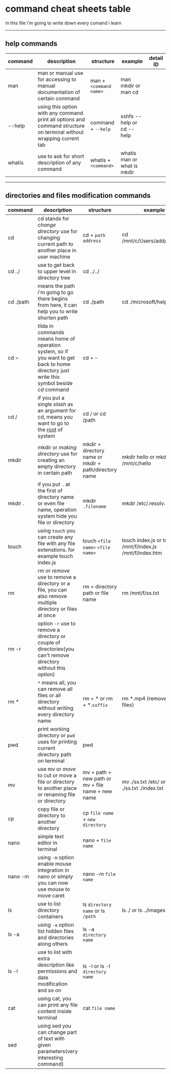 # command cheat sheets table

in this file i'm going to write down every comand i learn

--------------------------------------------------------------------------------

## help commands

| command | description                                                                                                         | structure              | example                     | detail ID
|---------|---------------------------------------------------------------------------------------------------------------------|------------------------|-----------------------------|----------|
| man     | man or manual use for accessing to manual documentation of certain command                                          | man + `<command name>` | man mkdir or man cd         |          |
| --help  | using this option with any command print all options and command structure on terminal without wrapping current tab | command + `--help`     | sshfs --help or cd --help   |          |
| whatis  | use to ask for short description of any command                                                                     | whatis + `<command>`   | whatis man or what is mkdir |          |

--------------------------------------------------------------------------------------------------------------------------------------------------------------------------------------------


## directories and files modification commands

| command   | description                                                                                                                                   | structure                                             | example                                                  | detail ID                         |
|-----------|-----------------------------------------------------------------------------------------------------------------------------------------------|-------------------------------------------------------|----------------------------------------------------------|:---------------------------------:|
| cd        | cd stands for *change directory* use for changing current path to another place in user machine                                               | cd + `path address`                                   | cd /mnt/c/Users/add/appData                              |                                   |
| cd ../    | use to get back to upper level in directory tree                                                                                              | cd ../../                                             |                                                          |                                   |
| cd ./path | means the path i'm going to go there begins from here, it can help you to write shorten path                                                  | cd ./path                                             | cd ./microsoft/help                                      |[current path](#extra_01)          |
| cd ~      | tilda in commands means home of operation system, so if you want to get back to home directory just write this symbol beside *cd* command     | cd + `~`                                              |                                                          |                                   |
| cd /      | if you put a single *slash* as an argument for cd, means you want to go to the [root](https://en.wikipedia.org/wiki/Root_directory) of system | cd / or cd /path                                      |                                                          |                                   |
| mkdir     | mkdir or *making directory* use for creating an empty directory in certain path                                                               | mkdir + directory name or mkdir + path/directory name | mkdir hello or mkdir /mnt/c/hello                        |                                   |
| mkdir .   | if you put `.` at the first of directory name or even file name, operation system hide you file or directory                                  | mkdir `.filename`                                     | mkdir /etc/.resolv.conf                                  |                                   |
| touch     | using `touch` you can create any file with any file extenstions. for example touch index.js                                                   | touch `<file name>` `<file name>`                     | touch index.js or touch /mnt/f/index.js /mnt/f/index.htm |                                   |
| rm        | rm or *remove* use to remove a directory or a file, you can also remove multiple directory or files at once                                   | rm + directory path or file name                      | rm /mnt/f/ss.txt                                         |                                   |
| rm -r     | option `-r` use to remove a directory or couple of directories(you can't remove directory without this option)                                |                                                       |                                                          |                                   |
| rm *      | `*` means all, you can remove all files or all directory without writing every directory name                                                 | rm + * or rm + *.`suffix`                             | rm *.mp4 (remove all mp4 files)                          |                                   |
| pwd       | print working directory or `pwd` uses for printing current directory path on terminal                                                         | pwd                                                   |                                                          |                                   |
| mv        | use mv or *move* to cut or move a file or directory to another place or renaming file or directory                                            | mv + path + new path or mv + file name + new name     | mv ./ss.txt /etc/ or mv ./ss.txt ./index.txt             | [move command](#extra_02)         |
| cp        | copy file or directory to another directory                                                                                                   | cp `file name` + `new directory`                      |                                                          |                                   |
| nano      | simple text editor in terminal                                                                                                                | nano + `file name`                                    |                                                          |                                   |
| nano -m   | using `-m` option enable mouse integration in nano or simply you can now use mouse to move caret                                              | nano -m `file name`                                   |                                                          |                                   |
| ls        | use to list directory containers                                                                                                              | ls `directory name` or ls `/path`                     | ls ./ or ls ../images or ls                              |                                   |
| ls -a     | using `-a` option list hidden files and directories along others                                                                              | ls -a `directory name`                                |                                                          |                                   |
| ls -l     | use to list with extra description like permissions and date modification and so on                                                           | ls -l or ls -l `directory name`                       |                                                          |                                   |
| cat       | using cat, you can print any file content inside terminal                                                                                     | cat `file name`                                       |                                                          |                                   |
| sed       | using sed you can change part of text with given parameters(very interesting command)                                                         |                                                       |                                                          | [everything about sed](#extra_02) |




